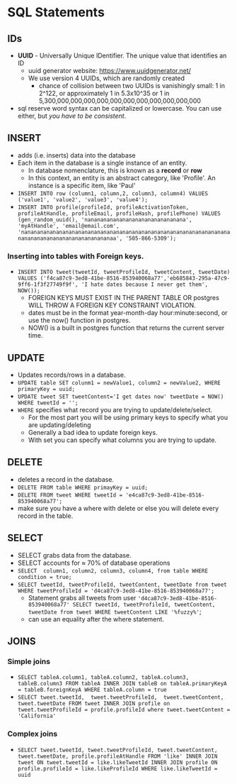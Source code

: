 # SQL Statements

## IDs
- **UUID** - Universally Unique IDentifier.  The unique value that identifies an ID
    - uuid generator website: https://www.uuidgenerator.net/
    - We use version 4 UUIDs, which are randomly created
        - chance of collision between two UUIDs is vanishingly small: 1 in 2^122, or approximately 1 in 5.3x10^35 or 1 in 5,300,000,000,000,000,000,000,000,000,000,000,000
- sql reserve word syntax can be capitalized or lowercase.  You can use either, but *you have to be consistent*.

## INSERT
- adds (i.e. inserts) data into the database
- Each item in the database is a single instance of an entity.
    - In database nomenclature, this is known as a **record** or **row**
    - In this context, an entity is an abstract category, like 'Profile'.  An instance is a specific item, like 'Paul'
- `INSERT INTO row (column1, column,2, column3, column4) VALUES ('value1', 'value2', 'value3', 'value4');`
- `INSERT INTO profile(profileId, profileActivationToken, profileAtHandle, profileEmail, profileHash, profilePhone) VALUES (gen_random_uuid(), 'nananananananananananananananana', 'myAtHandle', 'email@email.com', 'nanananananananananananananananananananananananananananananananananananananananananananananananaa', '505-866-5309');`

### Inserting into tables with Foreign keys.
- `INSERT INTO tweet(tweetId, tweetProfileId, tweetContent, tweetDate) VALUES ('f4ca87c9-3ed8-41be-8516-853940068a77','eb685843-295a-47c9-9ff6-1f3f27749f9f', 'I hate dates because I never get them', NOW());`
    - FOREIGN KEYS MUST EXIST IN THE PARENT TABLE OR postgres WILL THROW A FOREIGN KEY CONSTRAINT VIOLATION.
    - dates must be in the format year-month-day hour:minute:second, or use the now() function in postgres.
    - NOW() is a built in postgres function that returns the current server time.

## UPDATE
- Updates records/rows in a database.
- `UPDATE table SET colunm1 = newValue1, column2 = newValue2, WHERE primaryKey = uuid;`
- `UPDATE tweet SET tweetContent='I get dates now' tweetDate = NOW() WHERE tweetId = '';`
- `WHERE` specifies what record you are trying to update/delete/select.
    - For the most part you will be using primary keys to specify what you are updating/deleting
    - Generally a bad idea to update foreign keys.
    - With set you can specify what columns you are trying to update.

## DELETE
- deletes a record in the database.
- `DELETE FROM table WHERE primayKey = uuid;`
- `DELETE FROM tweet WHERE tweetId = 'e4ca87c9-3ed8-41be-8516-853940068a77';`
- make sure you have a where with delete or else you will delete every record in the table.

## SELECT
- SELECT grabs data from the database.
- SELECT accounts for ≈ 70% of database operations
- `SELECT  column1, column2, column3, column4, from table WHERE condition = true;`
- `SELECT tweetId, tweetProfileId, tweetContent, tweetDate from tweet WHERE tweetProfileId = 'd4ca87c9-3ed8-41be-8516-853940068a77';`
    - Statement grabs all tweets from user `'d4ca87c9-3ed8-41be-8516-853940068a77' SELECT tweetId, tweetProfileId, tweetContent, tweetDate from tweet WHERE tweetContent LIKE '%fuzzy%'`;
    - can use an equality after the where statement.

## JOINS
### Simple joins
- `SELECT tableA.column1, tableA.column2, tableA.column3, tableB.column3 FROM tableA INNER JOIN tableB on tableA.primaryKeyA = tableB.foreignKeyA WHERE tableA.column = true`
- `SELECT tweet.tweetId,  tweet.tweetProfileId,  tweet.tweetContent, tweet.tweetDate FROM tweet INNER JOIN profile on tweet.tweetProfileId = profile.profileId where tweet.tweetContent = 'California'`
### Complex joins
- `SELECT tweet.tweetId, tweet.tweetProfileId, tweet.tweetContent, tweet.tweetDate, profile.profileAtHandle FROM 'like' INNER JOIN tweet ON tweet.tweetId = like.likeTweetId INNER JOIN profile ON profile.profileId = like.likeProfileId WHERE like.likeTweetId = uuid`